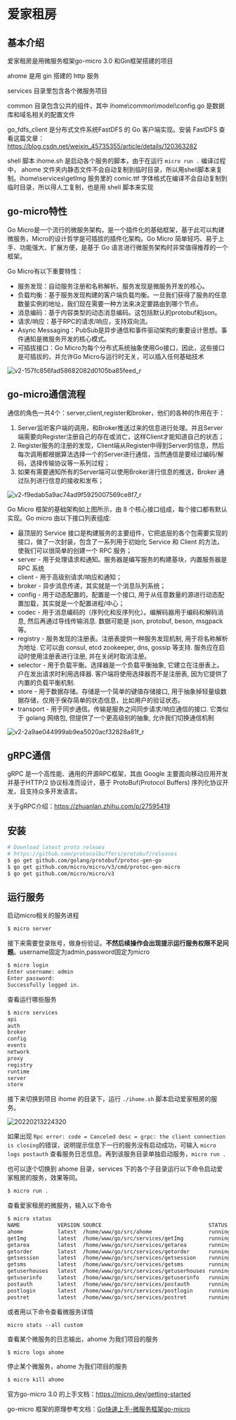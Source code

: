 

# 爱家租房

## 基本介绍

爱家租房是用微服务框架go-micro 3.0 和Gin框架搭建的项目

ahome 是用 gin 搭建的 http 服务

services 目录里包含各个微服务项目

common 目录包含公共的组件，其中 ihome\common\model\config.go 是数据库和域名相关的配置文件

go_fdfs_client 是分布式文件系统FastDFS 的 Go 客户端实现。安装 FastDFS 查看这篇文章：https://blog.csdn.net/weixin_45735355/article/details/120363282

shell 脚本 ihome.sh 是启动各个服务的脚本，由于在运行 `micro run .` 编译过程中， ahome 文件夹内静态文件不会自动复制到临时目录，所以用shell脚本来复制。ihome\services\getImg 服务里的 comic.ttf 字体格式在编译不会自动复制到临时目录，所以得人工复制，也是用 shell 脚本来实现

## go-micro特性

Go Micro是一个流行的微服务架构，是一个插件化的基础框架，基于此可以构建微服务，Micro的设计哲学是可插拔的插件化架构。Go Micro 简单轻巧、易于上手、功能强大、扩展方便，是基于 Go 语言进行微服务架构时非常值得推荐的一个框架。

Go Micro有以下重要特性：

- 服务发现：自动服务注册和名称解析。服务发现是微服务开发的核心。
- 负载均衡：基于服务发现构建的客户端负载均衡。一旦我们获得了服务的任意数量实例的地址，我们现在需要一种方法来决定要路由到哪个节点。
- 消息编码：基于内容类型的动态消息编码。这包括默认的protobuf和json。
- 请求/响应：基于RPC的请求/响应，支持双向流。
- Async Messaging：PubSub是异步通信和事件驱动架构的重要设计思想。事件通知是微服务开发的核心模式。
- 可插拔接口：Go Micro为每个分布式系统抽象使用Go接口，因此，这些接口是可插拔的，并允许Go Micro与运行时无关，可以插入任何基础技术

![v2-157fc856fad58682082d0105ba85feed_r](attachment/v2-157fc856fad58682082d0105ba85feed_r.jpg)

## go-micro通信流程

通信的角色一共4个：server,client,register和broker，他们的各种的作用在于：

1. Server监听客户端的调用，和Broker推送过来的信息进行处理。并且Server端需要向Register注册自己的存在或消亡，这样Client才能知道自己的状态；
2. Register服务的注册的发现，Client端从Register中得到Server的信息，然后每次调用都根据算法选择一个的Server进行通信，当然通信是要经过编码/解码，选择传输协议等一系列过程；
3. 如果有需要通知所有的Server端可以使用Broker进行信息的推送，Broker 通过队列进行信息的接收和发布；

![v2-f9edab5a9ac74ad9f5925007569ce8f7_r](attachment/v2-f9edab5a9ac74ad9f5925007569ce8f7_r.jpg)

Go Micro 框架的基础架构如上图所示，由 8 个核心接口组成，每个接口都有默认实现。Go micro 由以下接口列表组成:

- 最顶层的 Service 接口是构建服务的主要组件，它把底层的各个包需要实现的接口，做了一次封装，包含了一系列用于初始化 Service 和 Client 的方法，使我们可以很简单的创建一个 RPC 服务；
- server - 用于处理请求和通知。服务器是编写服务的构建基块，内置服务器是 RPC 系统
- client - 用于高级别请求/响应和通知；
- broker - 异步消息传递，其实就是一个消息队列系统；
- config - 用于动态配置的。配置是一个接口, 用于从任意数量的源进行动态配置加载，其实就是一个配置进程/中心；
- codec - 用于消息编码的（序列化和反序列化）。编解码器用于编码和解码消息, 然后再通过导线传输消息. 数据可能是 json, protobuf, beson, msgpack 等。
- registry - 服务发现的注册表。注册表提供一种服务发现机制, 用于将名称解析为地址. 它可以由 consul, etcd zookeeper, dns, gossip 等支持. 服务应在启动时使用注册表进行注册, 并在关闭时取消注册。
- selector - 用于负载平衡。选择器是一个负载平衡抽象, 它建立在注册表上。 户在发出请求时利用选择器. 客户端将使用选择器而不是注册表, 因为它提供了内置的负载平衡机制.
- store - 用于数据存储。存储是一个简单的键值存储接口, 用于抽象掉轻量级数据存储，仅用于保存简单的状态信息，比如用户的验证状态。
- transport - 用于同步通信。传输是服务之间同步请求/响应通信的接口. 它类似于 golang 网络包, 但提供了一个更高级别的抽象, 允许我们切换通信机制

![v2-2a9ae044999ab9ea5020acf32828a81f_r](attachment/v2-2a9ae044999ab9ea5020acf32828a81f_r.jpg)

## gRPC通信

gRPC 是一个高性能、通用的开源RPC框架，其由 Google 主要面向移动应用开发并基于HTTP/2 协议标准而设计，基于 ProtoBuf(Protocol Buffers) 序列化协议开发，且支持众多开发语言。

关于gRPC介绍：https://zhuanlan.zhihu.com/p/27595419



## 安装

```sh
# Download latest proto releaes
# https://github.com/protocolbuffers/protobuf/releases
$ go get github.com/golang/protobuf/protoc-gen-go
$ go get github.com/micro/micro/v3/cmd/protoc-gen-micro
$ go get github.com/micro/micro/v3
```

## 运行服务

启动micro相关的服务进程

```sh
$ micro server
```

接下来需要登录账号，做身份验证。**不然后续操作会出现提示运行服务权限不足问题**。username固定为admin,password固定为micro

```sh
$ micro login
Enter username: admin
Enter password:
Successfully logged in.
```

查看运行哪些服务

```sh
$ micro services
api
auth
broker
config
events
network
proxy
registry
runtime
server
store
```

接下来切换到项目 ihome 的目录下，运行 `./ihome.sh` 脚本启动爱家租房的服务。

![20220213224320](attachment/20220213224320.png)

如果出现 `Rpc error: code = Canceled desc = grpc: the client connection is closing`的错误，说明提示信息下一行的服务没有启动成功，可输入 `micro logs postauth` 查看服务日志信息。再到该服务目录单独启动服务，`micro run .`

也可以逐个切换到 ahome 目录，services 下的各个子目录运行以下命令启动爱家租房的服务，效果等同。

```sh
$ micro run .
```

查看爱家租房的微服务，输入以下命令

```sh
$ micro status
NAME            VERSION SOURCE                                  STATUS  BUILD   UPDATED         METADATA
ahome           latest  /home/www/go/src/ahome                  running n/a     51m39s ago      owner=admin, group=micro
getImg          latest  /home/www/go/src/services/getImg        running n/a     51m33s ago      owner=admin, group=micro
getarea         latest  /home/www/go/src/services/getarea       running n/a     51m37s ago      owner=admin, group=micro
getorder        latest  /home/www/go/src/services/getorder      running n/a     9s ago          owner=admin, group=micro
getsession      latest  /home/www/go/src/services/getsession    running n/a     50m48s ago      owner=admin, group=micro
getsms          latest  /home/www/go/src/services/getsms        running n/a     50m41s ago      owner=admin, group=micro
getuserhouses   latest  /home/www/go/src/services/getuserhouses running n/a     50m33s ago      owner=admin, group=micro
getuserinfo     latest  /home/www/go/src/services/getuserinfo   running n/a     50m23s ago      owner=admin, group=micro
postauth        latest  /home/www/go/src/services/postauth      running n/a     50m2s ago       owner=admin, group=micro
postlogin       latest  /home/www/go/src/services/postlogin     running n/a     47s ago         owner=admin, group=micro
postret         latest  /home/www/go/src/services/postret       running n/a     49m12s ago      owner=admin, group=micro
```

或者用以下命令查看微服务详情

```
micro stats --all custom
```

查看某个微服务的日志输出，ahome 为我们项目的服务

```sh
$ micro logs ahome
```

停止某个微服务，ahome 为我们项目的服务

```sh
$ micro kill ahome
```

官方go-micro 3.0 的上手文档：https://micro.dev/getting-started

go-micro 框架的原理参考文档：[Go快速上手-微服务框架go-micro](https://zhuanlan.zhihu.com/p/372796932)